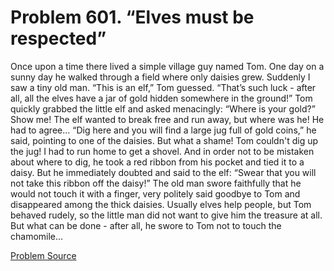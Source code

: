 # Problem 601. “Elves must be respected”

Once upon a time there lived a simple village guy named Tom. One day on a sunny day he walked through a field where only daisies grew. Suddenly I saw a tiny old man. “This is an elf,” Tom guessed. “That’s such luck - after all, all the elves have a jar of gold hidden somewhere in the ground!” Tom quickly grabbed the little elf and asked menacingly: “Where is your gold?” Show me! The elf wanted to break free and run away, but where was he! He had to agree... “Dig here and you will find a large jug full of gold coins,” he said, pointing to one of the daisies. But what a shame! Tom couldn't dig up the jug! I had to run home to get a shovel. And in order not to be mistaken about where to dig, he took a red ribbon from his pocket and tied it to a daisy. But he immediately doubted and said to the elf: “Swear that you will not take this ribbon off the daisy!” The old man swore faithfully that he would not touch it with a finger, very politely said goodbye to Tom and disappeared among the thick daisies. Usually elves help people, but Tom behaved rudely, so the little man did not want to give him the treasure at all. But what can be done - after all, he swore to Tom not to touch the chamomile...

[Problem Source](https://www.trizland.ru/tasks/1584/)